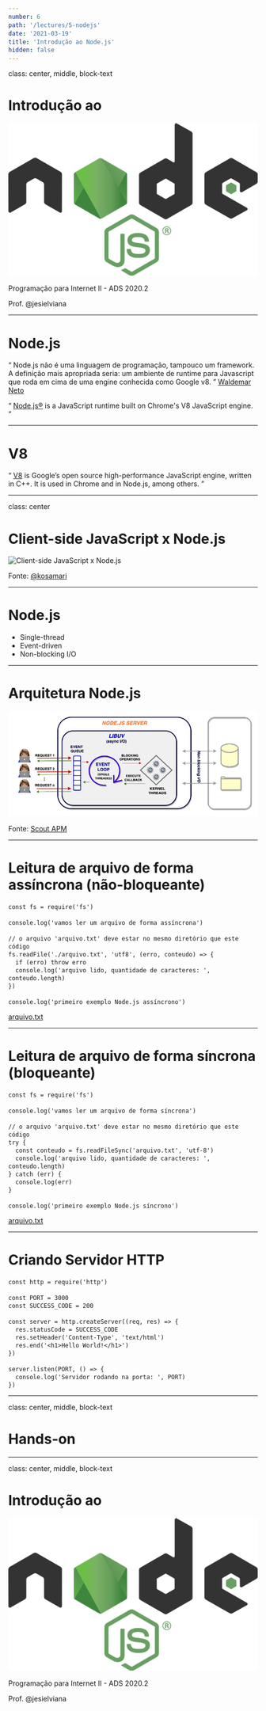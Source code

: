 ```yaml
---
number: 6
path: '/lectures/5-nodejs'
date: '2021-03-19'
title: 'Introdução ao Node.js'
hidden: false
---
```


class: center, middle, block-text

# Introdução ao

![Logo do Node.js](../../images/lectures/nodejs.png)

Programação para Internet II - ADS 2020.2

Prof. @jesielviana

---

# Node.js

<q cite="https://leanpub.com/construindo-apis-testaveis-com-nodejs"> Node.js não é uma linguagem de programação, tampouco um framework. A definição mais apropriada seria: um ambiente de runtime para Javascript que roda em cima de uma engine conhecida como Google v8. </q> <a href="https://leanpub.com/construindo-apis-testaveis-com-nodejs" target="_blank">Waldemar Neto</a>

<q cite="https://nodejs.org"> <a href="https://nodejs.org" target="_blank">Node.js®</a> is a JavaScript runtime built on Chrome's V8 JavaScript engine. </q>

---

# V8

<q cite="https://v8.dev"> <a href="https://v8.dev" target="_blank">V8</a> is Google’s open source high-performance JavaScript engine, written in C++. It is used in Chrome and in Node.js, among others. </q>

---

class: center

# Client-side JavaScript x Node.js

![Client-side JavaScript x Node.js](https://pbs.twimg.com/media/C5_ue1TWYAA0C1R?format=jpg&name=large)

<div  class="reference">
Fonte: <a href="https://twitter.com/kosamari/status/837650274672082944" target="_blank">@kosamari</a>
</div>

---

# Node.js

- Single-thread
- Event-driven
- Non-blocking I/O

---

# Arquitetura Node.js

![Arquitetura Node.js](../../images/lectures/nodejs-architeture.png)

<div  class="reference">
Fonte: <a href="https://scoutapm.com/blog/nodejs-architecture-and-12-best-practices-for-nodejs-development" target="_blank">Scout APM</a>
</div>

---

# Leitura de arquivo de forma assíncrona (não-bloqueante)

```javascript{numberLines: true}
const fs = require('fs')

console.log('vamos ler um arquivo de forma assíncrona')

// o arquivo 'arquivo.txt' deve estar no mesmo diretório que este código
fs.readFile('./arquivo.txt', 'utf8', (erro, conteudo) => {
  if (erro) throw erro
  console.log('arquivo lido, quantidade de caracteres: ', conteudo.length)
})

console.log('primeiro exemplo Node.js assíncrono')
```

<a target="_blank" href="https://github.com/ifpipicos/resources/blob/main/arquivo.txt">
arquivo.txt
</a>

---

# Leitura de arquivo de forma síncrona (bloqueante)

```javascript{numberLines: true}
const fs = require('fs')

console.log('vamos ler um arquivo de forma síncrona')

// o arquivo 'arquivo.txt' deve estar no mesmo diretório que este código
try {
  const conteudo = fs.readFileSync('arquivo.txt', 'utf-8')
  console.log('arquivo lido, quantidade de caracteres: ', conteudo.length)
} catch (err) {
  console.log(err)
}

console.log('primeiro exemplo Node.js síncrono')
```

<a target="_blank" href="https://github.com/ifpipicos/resources/blob/main/arquivo.txt">
arquivo.txt
</a>

---

# Criando Servidor HTTP

```javascript{numberLines: true}
const http = require('http')

const PORT = 3000
const SUCCESS_CODE = 200

const server = http.createServer((req, res) => {
  res.statusCode = SUCCESS_CODE
  res.setHeader('Content-Type', 'text/html')
  res.end('<h1>Hello World!</h1>')
})

server.listen(PORT, () => {
  console.log('Servidor rodando na porta: ', PORT)
})
```

---

class: center, middle, block-text

# Hands-on

---

class: center, middle, block-text

# Introdução ao

![Logo do Node.js](../../images/lectures/nodejs.png)

Programação para Internet II - ADS 2020.2

Prof. @jesielviana

